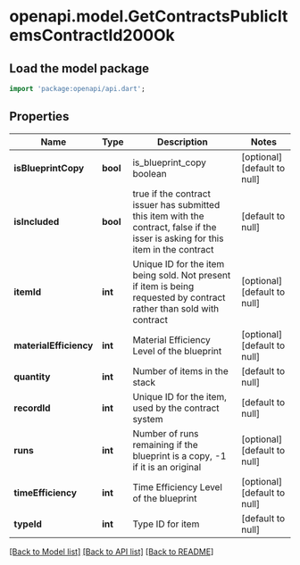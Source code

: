 # openapi.model.GetContractsPublicItemsContractId200Ok

## Load the model package
```dart
import 'package:openapi/api.dart';
```

## Properties
Name | Type | Description | Notes
------------ | ------------- | ------------- | -------------
**isBlueprintCopy** | **bool** | is_blueprint_copy boolean | [optional] [default to null]
**isIncluded** | **bool** | true if the contract issuer has submitted this item with the contract, false if the isser is asking for this item in the contract | [default to null]
**itemId** | **int** | Unique ID for the item being sold. Not present if item is being requested by contract rather than sold with contract | [optional] [default to null]
**materialEfficiency** | **int** | Material Efficiency Level of the blueprint | [optional] [default to null]
**quantity** | **int** | Number of items in the stack | [default to null]
**recordId** | **int** | Unique ID for the item, used by the contract system | [default to null]
**runs** | **int** | Number of runs remaining if the blueprint is a copy, -1 if it is an original | [optional] [default to null]
**timeEfficiency** | **int** | Time Efficiency Level of the blueprint | [optional] [default to null]
**typeId** | **int** | Type ID for item | [default to null]

[[Back to Model list]](../README.md#documentation-for-models) [[Back to API list]](../README.md#documentation-for-api-endpoints) [[Back to README]](../README.md)


